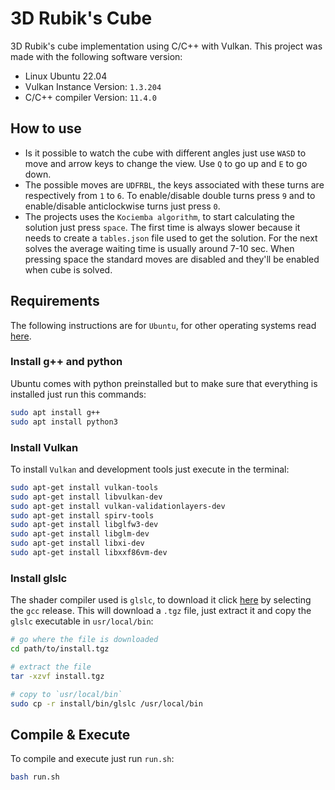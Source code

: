 # 3D Rubik's Cube 
3D Rubik's cube implementation using C/C++ with Vulkan. This project was made with the following software version:
- Linux Ubuntu 22.04
- Vulkan Instance Version: `1.3.204`
- C/C++ compiler Version: `11.4.0`
## How to use
- Is it possible to watch the cube with different angles just use `WASD` to move and arrow keys to change the view. Use `Q` to go up and `E` to go down.
- The possible moves are `UDFRBL`, the keys associated with these turns are respectively from `1` to `6`. To enable/disable double turns press `9` and to enable/disable anticlockwise turns just press `0`.
- The projects uses the `Kociemba algorithm`, to start calculating the solution just press `space`. The first time is always slower because it needs to create a `tables.json` file used to get the solution. For the next solves the average waiting time is usually around 7-10 sec. When pressing space the standard moves are disabled and they'll be enabled when cube is solved.
## Requirements
The following instructions are for `Ubuntu`, for other operating systems read [here](https://vulkan-tutorial.com/Development_environment).
### Install g++ and python
Ubuntu comes with python preinstalled but to make sure that everything is installed just run this commands:
```bash
sudo apt install g++
sudo apt install python3
``` 
### Install Vulkan
To install `Vulkan` and development tools just execute in the terminal:
```bash
sudo apt-get install vulkan-tools
sudo apt-get install libvulkan-dev
sudo apt-get install vulkan-validationlayers-dev
sudo apt-get install spirv-tools
sudo apt-get install libglfw3-dev
sudo apt-get install libglm-dev
sudo apt-get install libxi-dev
sudo apt-get install libxxf86vm-dev
```
### Install glslc
The shader compiler used is `glslc`, to download it click [here](https://github.com/google/shaderc/blob/main/downloads.md) by selecting the `gcc` release. This will download a `.tgz` file, just extract it and copy the `glslc` executable in `usr/local/bin`:
```bash
# go where the file is downloaded
cd path/to/install.tgz

# extract the file
tar -xzvf install.tgz

# copy to `usr/local/bin`
sudo cp -r install/bin/glslc /usr/local/bin
```
## Compile & Execute
To compile and execute just run `run.sh`:
```bash
bash run.sh
```
